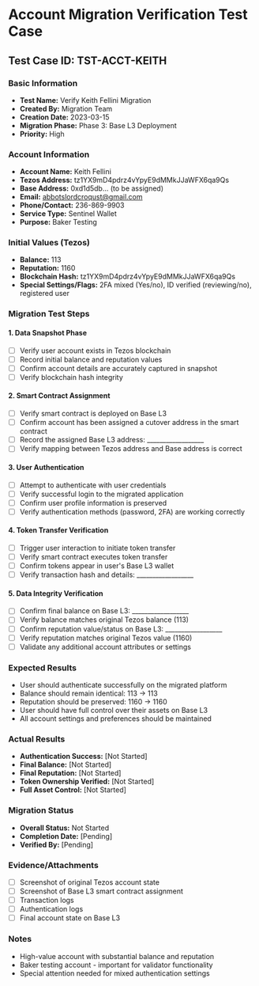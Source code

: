 # Account Migration Verification Test Case

## Test Case ID: TST-ACCT-KEITH

### Basic Information
- **Test Name:** Verify Keith Fellini Migration
- **Created By:** Migration Team
- **Creation Date:** 2023-03-15
- **Migration Phase:** Phase 3: Base L3 Deployment
- **Priority:** High

### Account Information
- **Account Name:** Keith Fellini
- **Tezos Address:** tz1YX9mD4pdrz4vYpyE9dMMkJJaWFX6qa9Qs
- **Base Address:** 0xd1d5db... (to be assigned)
- **Email:** abbotslordcroqust@gmail.com
- **Phone/Contact:** 236-869-9903
- **Service Type:** Sentinel Wallet
- **Purpose:** Baker Testing

### Initial Values (Tezos)
- **Balance:** 113
- **Reputation:** 1160
- **Blockchain Hash:** tz1YX9mD4pdrz4vYpyE9dMMkJJaWFX6qa9Qs
- **Special Settings/Flags:** 2FA mixed (Yes/no), ID verified (reviewing/no), registered user

### Migration Test Steps

#### 1. Data Snapshot Phase
- [ ] Verify user account exists in Tezos blockchain
- [ ] Record initial balance and reputation values
- [ ] Confirm account details are accurately captured in snapshot
- [ ] Verify blockchain hash integrity

#### 2. Smart Contract Assignment
- [ ] Verify smart contract is deployed on Base L3
- [ ] Confirm account has been assigned a cutover address in the smart contract
- [ ] Record the assigned Base L3 address: __________________
- [ ] Verify mapping between Tezos address and Base address is correct

#### 3. User Authentication
- [ ] Attempt to authenticate with user credentials
- [ ] Verify successful login to the migrated application
- [ ] Confirm user profile information is preserved
- [ ] Verify authentication methods (password, 2FA) are working correctly

#### 4. Token Transfer Verification
- [ ] Trigger user interaction to initiate token transfer
- [ ] Verify smart contract executes token transfer
- [ ] Confirm tokens appear in user's Base L3 wallet
- [ ] Verify transaction hash and details: __________________

#### 5. Data Integrity Verification
- [ ] Confirm final balance on Base L3: __________________
- [ ] Verify balance matches original Tezos balance (113)
- [ ] Confirm reputation value/status on Base L3: __________________
- [ ] Verify reputation matches original Tezos value (1160)
- [ ] Validate any additional account attributes or settings

### Expected Results
- User should authenticate successfully on the migrated platform
- Balance should remain identical: 113 → 113
- Reputation should be preserved: 1160 → 1160
- User should have full control over their assets on Base L3
- All account settings and preferences should be maintained

### Actual Results
- **Authentication Success:** [Not Started]
- **Final Balance:** [Not Started]
- **Final Reputation:** [Not Started]
- **Token Ownership Verified:** [Not Started]
- **Full Asset Control:** [Not Started]

### Migration Status
- **Overall Status:** Not Started
- **Completion Date:** [Pending]
- **Verified By:** [Pending]

### Evidence/Attachments
- [ ] Screenshot of original Tezos account state
- [ ] Screenshot of Base L3 smart contract assignment
- [ ] Transaction logs
- [ ] Authentication logs
- [ ] Final account state on Base L3

### Notes
- High-value account with substantial balance and reputation
- Baker testing account - important for validator functionality
- Special attention needed for mixed authentication settings 